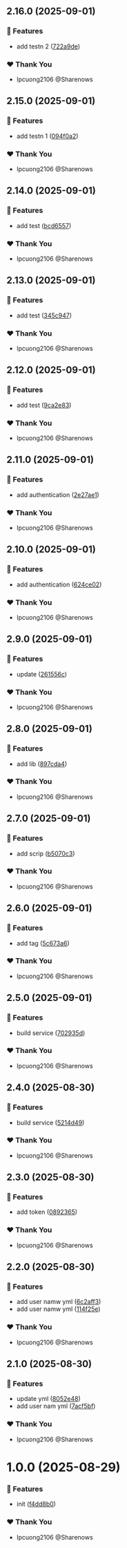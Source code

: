 ## 2.16.0 (2025-09-01)

### 🚀 Features

- add testn 2 ([722a9de](https://github.com/lpcuong2106/ngx-build-seo/commit/722a9de))

### ❤️ Thank You

- lpcuong2106 @Sharenows

## 2.15.0 (2025-09-01)

### 🚀 Features

- add testn 1 ([094f0a2](https://github.com/lpcuong2106/ngx-build-seo/commit/094f0a2))

### ❤️ Thank You

- lpcuong2106 @Sharenows

## 2.14.0 (2025-09-01)

### 🚀 Features

- add test ([bcd6557](https://github.com/lpcuong2106/ngx-build-seo/commit/bcd6557))

### ❤️ Thank You

- lpcuong2106 @Sharenows

## 2.13.0 (2025-09-01)

### 🚀 Features

- add test ([345c947](https://github.com/lpcuong2106/ngx-build-seo/commit/345c947))

### ❤️ Thank You

- lpcuong2106 @Sharenows

## 2.12.0 (2025-09-01)

### 🚀 Features

- add test ([9ca2e83](https://github.com/lpcuong2106/ngx-build-seo/commit/9ca2e83))

### ❤️ Thank You

- lpcuong2106 @Sharenows

## 2.11.0 (2025-09-01)

### 🚀 Features

- add authentication ([2e27ae1](https://github.com/lpcuong2106/ngx-build-seo/commit/2e27ae1))

### ❤️ Thank You

- lpcuong2106 @Sharenows

## 2.10.0 (2025-09-01)

### 🚀 Features

- add authentication ([624ce02](https://github.com/lpcuong2106/ngx-build-seo/commit/624ce02))

### ❤️ Thank You

- lpcuong2106 @Sharenows

## 2.9.0 (2025-09-01)

### 🚀 Features

- update ([261556c](https://github.com/lpcuong2106/ngx-build-seo/commit/261556c))

### ❤️ Thank You

- lpcuong2106 @Sharenows

## 2.8.0 (2025-09-01)

### 🚀 Features

- add lib ([897cda4](https://github.com/lpcuong2106/ngx-build-seo/commit/897cda4))

### ❤️ Thank You

- lpcuong2106 @Sharenows

## 2.7.0 (2025-09-01)

### 🚀 Features

- add scrip ([b5070c3](https://github.com/lpcuong2106/ngx-build-seo/commit/b5070c3))

### ❤️ Thank You

- lpcuong2106 @Sharenows

## 2.6.0 (2025-09-01)

### 🚀 Features

- add tag ([5c673a6](https://github.com/lpcuong2106/ngx-build-seo/commit/5c673a6))

### ❤️ Thank You

- lpcuong2106 @Sharenows

## 2.5.0 (2025-09-01)

### 🚀 Features

- build service ([702935d](https://github.com/lpcuong2106/ngx-build-seo/commit/702935d))

### ❤️ Thank You

- lpcuong2106 @Sharenows

## 2.4.0 (2025-08-30)

### 🚀 Features

- build service ([5214d49](https://github.com/lpcuong2106/ngx-build-seo/commit/5214d49))

### ❤️ Thank You

- lpcuong2106 @Sharenows

## 2.3.0 (2025-08-30)

### 🚀 Features

- add token ([0892365](https://github.com/lpcuong2106/ngx-build-seo/commit/0892365))

### ❤️ Thank You

- lpcuong2106 @Sharenows

## 2.2.0 (2025-08-30)

### 🚀 Features

- add user namw yml ([6c2aff3](https://github.com/lpcuong2106/ngx-build-seo/commit/6c2aff3))
- add user namw yml ([114f25e](https://github.com/lpcuong2106/ngx-build-seo/commit/114f25e))

### ❤️ Thank You

- lpcuong2106 @Sharenows

## 2.1.0 (2025-08-30)

### 🚀 Features

- update yml ([8052e48](https://github.com/lpcuong2106/ngx-build-seo/commit/8052e48))
- add user nam yml ([7acf5bf](https://github.com/lpcuong2106/ngx-build-seo/commit/7acf5bf))

### ❤️ Thank You

- lpcuong2106 @Sharenows

# 1.0.0 (2025-08-29)

### 🚀 Features

- init ([f4dd8b0](https://github.com/lpcuong2106/ngx-build-seo/commit/f4dd8b0))

### ❤️ Thank You

- lpcuong2106 @Sharenows
